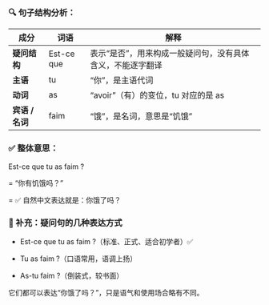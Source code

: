 ### 🔍 句子结构分析：

| 成分    | 词语    | 解释   |
| ----- | -- | ------ |
| **疑问结构**    | Est-ce que | 表示“是否”，用来构成一般疑问句，没有具体含义，不能逐字翻译 |
| **主语**  | tu  | “你”，是主语代词 |
| **动词**  | as   | “avoir”（有）的变位，tu 对应的是 as  |
| **宾语 / 名词** | faim | “饿”，是名词，意思是“饥饿”  |

### ✅ 整体意思：
Est-ce que tu as faim ?

= “你有饥饿吗？”

= ✅ 自然中文表达就是：你饿了吗？

### 🧠 补充：疑问句的几种表达方式
- Est-ce que tu as faim ?（标准、正式、适合初学者）✅

- Tu as faim ?（口语常用，语调上扬）

- As-tu faim ?（倒装式，较书面）

它们都可以表达“你饿了吗？”，只是语气和使用场合略有不同。